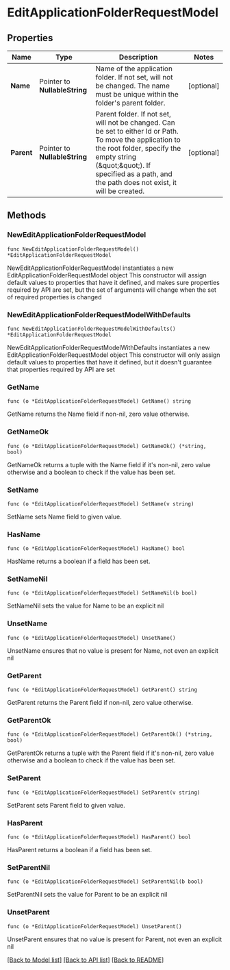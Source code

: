 # EditApplicationFolderRequestModel

## Properties

Name | Type | Description | Notes
------------ | ------------- | ------------- | -------------
**Name** | Pointer to **NullableString** | Name of the application folder.  If not set, will not be changed.  The name must be unique within the folder&#39;s parent folder. | [optional] 
**Parent** | Pointer to **NullableString** | Parent folder.  If not set, will not be changed.  Can be set to either Id or Path.  To move the application to the root folder, specify the empty string (\&quot;\&quot;).  If specified as a path, and the path does not exist, it will be created. | [optional] 

## Methods

### NewEditApplicationFolderRequestModel

`func NewEditApplicationFolderRequestModel() *EditApplicationFolderRequestModel`

NewEditApplicationFolderRequestModel instantiates a new EditApplicationFolderRequestModel object
This constructor will assign default values to properties that have it defined,
and makes sure properties required by API are set, but the set of arguments
will change when the set of required properties is changed

### NewEditApplicationFolderRequestModelWithDefaults

`func NewEditApplicationFolderRequestModelWithDefaults() *EditApplicationFolderRequestModel`

NewEditApplicationFolderRequestModelWithDefaults instantiates a new EditApplicationFolderRequestModel object
This constructor will only assign default values to properties that have it defined,
but it doesn't guarantee that properties required by API are set

### GetName

`func (o *EditApplicationFolderRequestModel) GetName() string`

GetName returns the Name field if non-nil, zero value otherwise.

### GetNameOk

`func (o *EditApplicationFolderRequestModel) GetNameOk() (*string, bool)`

GetNameOk returns a tuple with the Name field if it's non-nil, zero value otherwise
and a boolean to check if the value has been set.

### SetName

`func (o *EditApplicationFolderRequestModel) SetName(v string)`

SetName sets Name field to given value.

### HasName

`func (o *EditApplicationFolderRequestModel) HasName() bool`

HasName returns a boolean if a field has been set.

### SetNameNil

`func (o *EditApplicationFolderRequestModel) SetNameNil(b bool)`

 SetNameNil sets the value for Name to be an explicit nil

### UnsetName
`func (o *EditApplicationFolderRequestModel) UnsetName()`

UnsetName ensures that no value is present for Name, not even an explicit nil
### GetParent

`func (o *EditApplicationFolderRequestModel) GetParent() string`

GetParent returns the Parent field if non-nil, zero value otherwise.

### GetParentOk

`func (o *EditApplicationFolderRequestModel) GetParentOk() (*string, bool)`

GetParentOk returns a tuple with the Parent field if it's non-nil, zero value otherwise
and a boolean to check if the value has been set.

### SetParent

`func (o *EditApplicationFolderRequestModel) SetParent(v string)`

SetParent sets Parent field to given value.

### HasParent

`func (o *EditApplicationFolderRequestModel) HasParent() bool`

HasParent returns a boolean if a field has been set.

### SetParentNil

`func (o *EditApplicationFolderRequestModel) SetParentNil(b bool)`

 SetParentNil sets the value for Parent to be an explicit nil

### UnsetParent
`func (o *EditApplicationFolderRequestModel) UnsetParent()`

UnsetParent ensures that no value is present for Parent, not even an explicit nil

[[Back to Model list]](../README.md#documentation-for-models) [[Back to API list]](../README.md#documentation-for-api-endpoints) [[Back to README]](../README.md)


